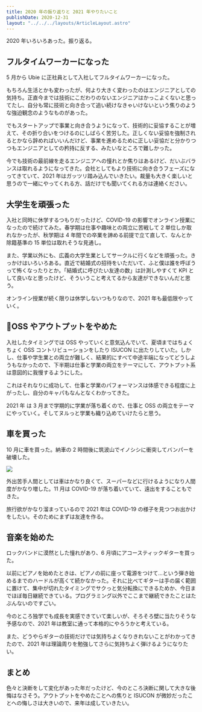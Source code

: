 ```yaml
---
title: 2020 年の振り返りと 2021 年やりたいこと
publishDate: 2020-12-31
layout: "../../../layouts/ArticleLayout.astro"
---
```


2020 年いろいろあった。振り返る。

## フルタイムワーカーになった

5 月から Ubie に正社員として入社してフルタイムワーカーになった。

もちろん生活とかも変わったが、何より大きく変わったのはエンジニアとしての気持ち。正直今までは技術にこだわりのないエンジニアはかっこよくないと思ってたし、自分も常に技術と向き合って追い続けなきゃいけないという焦りのような強迫観念のようなものがあった。

でもスタートアップで事業と向き合うようになって、技術的に妥協することが増えて、その折り合いをつけるのにしばらく苦労した。正しくない妥協を強制されるとかなら辞めればいいんだけど、事業を進めるために正しい妥協だと分かりつつもエンジニアとしての矜持に反する、みたいなところで難しかった。

今でも技術の最前線を走るエンジニアへの憧れとか焦りはあるけど、だいぶバランスは取れるようになってきた。会社としてもより技術に向き合うフェーズになってきていて、2021 年はガッツリ踏み込んでいきたい。裁量も大きく楽しいと思うので一緒にやってくれる方、話だけでも聞いてくれる方は連絡ください。

## 大学生を頑張った

入社と同時に休学するつもりだったけど、COVID-19 の影響でオンライン授業になったので続けてみた。春学期は仕事や趣味との両立に苦戦して 2 単位しか取れなかったが、秋学期は 4 年間での卒業を諦める前提で立て直して、なんとか除籍基準の 15 単位は取れそうな見通し。

また、学業以外にも、広義の大学生業としてサークルに行くなどを頑張った。きっかけはいろいろある。直近で結婚式の招待をいただいて、ふと僕は誰を呼ぼうって怖くなったりとか。「結婚式に呼びたい友達の数」は計測しやすくて KPI として良いなと思ったけど、そういうこと考えてるから友達ができないんだと思う。

オンライン授業が続く限りは休学しないつもりなので、2021 年も最低限やっていく。

## OSS やアウトプットをやめた

入社したタイミングでは OSS やっていくと意気込んでいて、夏頃まではちょくちょく OSS コントリビューションをしたり ISUCON に出たりしていた。しかし、仕事や学生業との両立が難しく、結果的にすべて中途半端になってどうしようもなかったので、下半期は仕事と学業の両立をテーマにして、アウトプット系は意図的に我慢するようにした。

これはそれなりに成功して、仕事と学業のパフォーマンスは体感できる程度に上がったし、自分のキャパもなんとなくわかってきた。

2021 年 は 3 月まで学期的に学業が落ち着くので、仕事と OSS の両立をテーマにやっていく。そしてヌルっと学業も織り込めていけたらと思う。

## 車を買った

10 月に車を買った。納車の 2 時間後に筑波山でイノシシに衝突してバンパーを破壊した。

![](https://i.gyazo.com/thumb/1000/c65ad5ca60e3f38858ce5b2c55c75465-png.jpg)

外出苦手人間としては車はかなり良くて、スーパーなどに行けるようになり人間度がかなり増した。11 月は COVID-19 が落ち着いていて、遠出をすることもできた。

旅行欲がかなり溜まっているので 2021 年は COVID-19 の様子を見つつお出かけをしたい。そのためにまずは友達を作る。

## 音楽を始めた

ロックバンドに漠然とした憧れがあり、6 月頃にアコースティックギターを買った。

以前にピアノを始めたときは、ピアノの前に座って電源をつけて...という弾き始めるまでのハードルが高くて続かなかった。それに比べてギターは手の届く範囲に置けて、集中が切れたタイミングでサクっと気分転換にできるためか、今日までほぼ毎日継続できている。プログラミング以外でここまで継続できたことはたぶんないのですごい。

今のところ独学でも成長を実感できていて楽しいが、そろそろ壁に当たりそうな予感なので、2021 年は教室に通って本格的にやろうかと考えている。

また、どうやらギターの技術だけでは気持ちよくなりきれないことがわかってきたので、2021 年は理論周りを勉強してさらに気持ちよく弾けるようになりたい。

## まとめ

色々と決断をして変化があった年だったけど、今のところ決断に関して大きな後悔はなさそう。アウトプットをやめたことへの焦りと ISUCON が微妙だったことへの悔しさは大きいので、来年は成していきたい。
